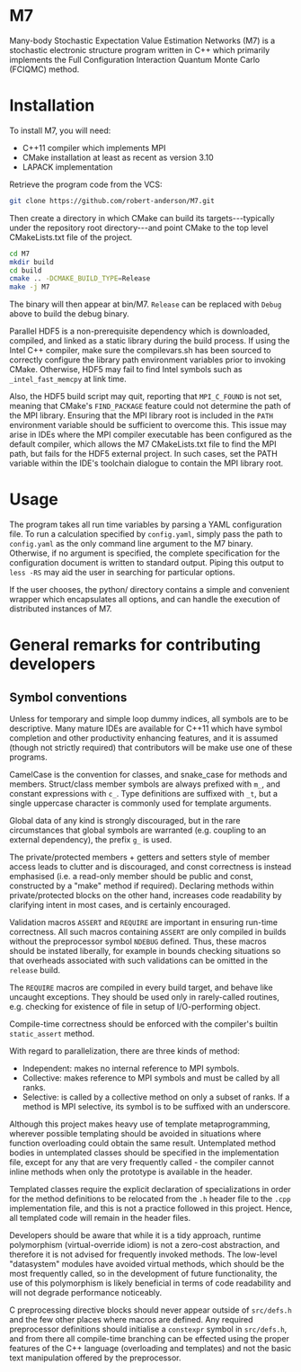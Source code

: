 # M7
Many-body Stochastic Expectation Value Estimation Networks (M7) is a stochastic electronic structure program written in C++ which primarily implements the Full Configuration Interaction Quantum Monte Carlo (FCIQMC) method.

# Installation
To install M7, you will need:
* C++11 compiler which implements MPI
* CMake installation at least as recent as version 3.10
* LAPACK implementation

Retrieve the program code from the VCS:
```bash
git clone https://github.com/robert-anderson/M7.git
```
Then create a directory in which CMake can build its targets---typically under the repository root directory---and point CMake to the top level CMakeLists.txt file of the project.
```bash
cd M7
mkdir build
cd build
cmake .. -DCMAKE_BUILD_TYPE=Release
make -j M7
```
The binary will then appear at bin/M7. `Release` can be replaced with `Debug` above to build the debug binary.

Parallel HDF5 is a non-prerequisite dependency which is downloaded, compiled, and linked as a static library during the build process.
If using the Intel C++ compiler, make sure the compilevars.sh has been sourced to correctly configure the library path environment variables prior to invoking CMake.
Otherwise, HDF5 may fail to find Intel symbols such as `_intel_fast_memcpy` at link time.

Also, the HDF5 build script may quit, reporting that `MPI_C_FOUND` is not set, meaning that CMake's `FIND_PACKAGE` feature could not determine the path of the MPI library.
Ensuring that the MPI library root is included in the `PATH` environment variable should be sufficient to overcome this.
This issue may arise in IDEs where the MPI compiler executable has been configured as the default compiler, which allows the M7 CMakeLists.txt file to find the MPI path, but fails for the HDF5 external project.
In such cases, set the PATH variable within the IDE's toolchain dialogue to contain the MPI library root.


# Usage
The program takes all run time variables by parsing a YAML configuration file. To run a calculation specified by `config.yaml`, simply pass the path to `config.yaml` as the only command line argument to the M7 binary. Otherwise, if no argument is specified, the complete specification for the configuration document is written to standard output. Piping this output to `less -RS` may aid the user in searching for particular options.

If the user chooses, the python/ directory contains a simple and convenient wrapper which encapsulates all options, and can handle the execution of distributed instances of M7.

# General remarks for contributing developers

## Symbol conventions

Unless for temporary and simple loop dummy indices, all symbols are to be descriptive.
Many mature IDEs are available for C++11 which have symbol completion and other productivity enhancing features, and it is assumed (though not strictly required) that contributors will be make use one of these programs.

CamelCase is the convention for classes, and snake_case for methods and members.
Struct/class member symbols are always prefixed with `m_`, and constant expressions with `c_`.
Type definitions are suffixed with `_t`, but a single uppercase character is commonly used for template arguments.

Global data of any kind is strongly discouraged, but in the rare circumstances that global symbols are warranted (e.g. coupling to an external dependency), the prefix `g_` is used.

The private/protected members + getters and setters style of member access leads to clutter and is discouraged, and const correctness is instead emphasised (i.e. a read-only member should be public and const, constructed by a "make" method if required).
Declaring methods within private/protected blocks on the other hand, increases code readability by clarifying intent in most cases, and is certainly encouraged.

Validation macros `ASSERT` and `REQUIRE` are important in ensuring run-time correctness.
All such macros containing `ASSERT` are only compiled in builds without the preprocessor symbol `NDEBUG` defined.
Thus, these macros should be instated liberally, for example in bounds checking situations so that overheads associated with such validations can be omitted in the `release` build.

The `REQUIRE` macros are compiled in every build target, and behave like uncaught exceptions.
They should be used only in rarely-called routines, e.g. checking for existence of file in setup of I/O-performing object.

Compile-time correctness should be enforced with the compiler's builtin `static_assert` method.

With regard to parallelization, there are three kinds of method:
* Independent: makes no internal reference to MPI symbols.
* Collective: makes reference to MPI symbols and must be called by all ranks.
* Selective: is called by a collective method on only a subset of ranks.
If a method is MPI selective, its symbol is to be suffixed with an underscore.
  <!---TODO parallelization in concert with validation macros -->
  
Although this project makes heavy use of template metaprogramming, wherever possible templating should be avoided in situations where function overloading could obtain the same result.
Untemplated method bodies in untemplated classes should be specified in the implementation file, except for any that are very frequently called - the compiler cannot inline methods when only the prototype is available in the header. 

Templated classes require the explicit declaration of specializations in order for the method definitions to be relocated from the `.h` header file to the `.cpp` implementation file, and this is not a practice followed in this project. 
Hence, all templated code will remain in the header files.

Developers should be aware that while it is a tidy approach, runtime polymorphism (virtual-override idiom) is not a zero-cost abstraction, and therefore it is not advised for frequently invoked methods.
The low-level "datasystem" modules have avoided virtual methods, which should be the most frequently called, so in the development of future functionality, the use of this polymorphism is likely beneficial in terms of code readability and will not degrade performance noticeably.

C preprocessing directive blocks should never appear outside of `src/defs.h` and the few other places where macros are defined.
Any required preprocessor definitions should initialise a `constexpr` symbol in `src/defs.h`, and from there all compile-time branching
can be effected using the proper features of the C++ language (overloading and templates) and not the basic text manipulation
offered by the preprocessor.
